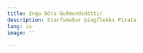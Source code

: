 ```yaml
---
title: Inga Dóra Guðmundsdóttir
description: Starfsmaður þingflokks Pírata
lang: is
image: ''

---
```

